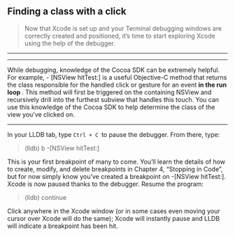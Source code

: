 ## Finding a class with a click


> Now that Xcode is set up and your Terminal debugging windows are correctly created and positioned, it’s time to start exploring Xcode using the help of the debugger.

<hr>


<hr>

While debugging, knowledge of the Cocoa SDK can be extremely helpful. For example, - [NSView hitTest:] is a useful Objective-C method that returns the class responsible for the handled click or gesture for an event <strong> in the run loop </strong> . This method will first be triggered on the containing NSView and recursively drill into the furthest subview that handles this touch. You can use this knowledge of the Cocoa SDK to help determine the class of the view you’ve clicked on.


<hr>

In your LLDB tab, type <code>Ctrl + C </code>to pause the debugger. From there, type:


> (lldb) b -[NSView hitTest:]


This is your first breakpoint of many to come. You’ll learn the details of how to create, modify, and delete breakpoints in Chapter 4, “Stopping in Code”, but for now simply know you’ve created a breakpoint on -[NSView hitTest:].
Xcode is now paused thanks to the debugger. Resume the program:


> (lldb) continue


Click anywhere in the Xcode window (or in some cases even moving your cursor over Xcode will do the same); Xcode will instantly pause and LLDB will indicate a breakpoint has been hit.